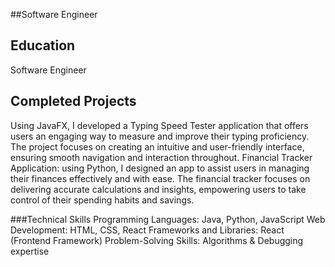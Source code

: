 ##Software Engineer

## Education 
Software Engineer

##  Completed Projects
Using JavaFX, I developed a Typing Speed Tester application
that offers users an engaging way to measure and improve their typing proficiency.
The project focuses on creating an intuitive and user-friendly interface, 
ensuring smooth navigation and interaction throughout.
Financial Tracker Application: 
using Python, I designed an app to assist users in managing their finances effectively and with ease.
The financial tracker focuses on delivering accurate calculations and insights,
empowering users to take control of their spending habits and savings.

###Technical Skills
Programming Languages: Java, Python, JavaScript
Web Development: HTML, CSS, React
Frameworks and Libraries: React (Frontend Framework)
Problem-Solving Skills: Algorithms & Debugging expertise
